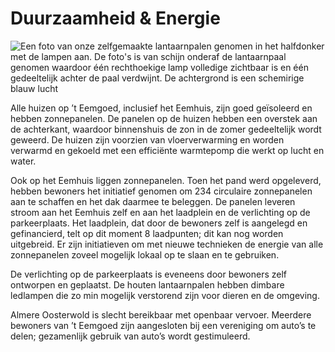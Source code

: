 # Duurzaamheid & Energie

![Een foto van onze zelfgemaakte lantaarnpalen genomen in het halfdonker met de lampen aan. De foto's is van schijn onderaf de lantaarnpaal genomen waardoor één rechthoekige lamp volledige zichtbaar is en één gedeeltelijk achter de paal verdwijnt. De achtergrond is een schemirige blauw lucht](/images/duurzaamheid-lantaarnpaal.jpeg)

Alle huizen op ’t Eemgoed, inclusief het Eemhuis, zijn goed geïsoleerd en hebben zonnepanelen. De panelen op de huizen hebben een overstek aan de achterkant, waardoor binnenshuis de zon in de zomer gedeeltelijk wordt geweerd. De huizen zijn voorzien van vloerverwarming en worden verwarmd en gekoeld met een efficiënte warmtepomp die werkt op lucht en water.

Ook op het Eemhuis liggen zonnepanelen. Toen het pand werd opgeleverd, hebben bewoners het initiatief genomen om 234 circulaire zonnepanelen aan te schaffen en het dak daarmee te beleggen. De panelen leveren stroom aan het Eemhuis zelf en aan het laadplein en de verlichting op de parkeerplaats. Het laadplein, dat door de bewoners zelf is aangelegd en gefinancierd, telt op dit moment 8 laadpunten; dit kan nog worden uitgebreid. Er zijn initiatieven om met nieuwe technieken de energie van alle zonnepanelen zoveel mogelijk lokaal op te slaan en te gebruiken.

De verlichting op de parkeerplaats is eveneens door bewoners zelf ontworpen en geplaatst. De houten lantaarnpalen hebben dimbare ledlampen die zo min mogelijk verstorend zijn voor dieren en de omgeving.

Almere Oosterwold is slecht bereikbaar met openbaar vervoer. Meerdere bewoners van ’t Eemgoed zijn aangesloten bij een vereniging om auto’s te delen; gezamenlijk gebruik van auto’s wordt gestimuleerd.
